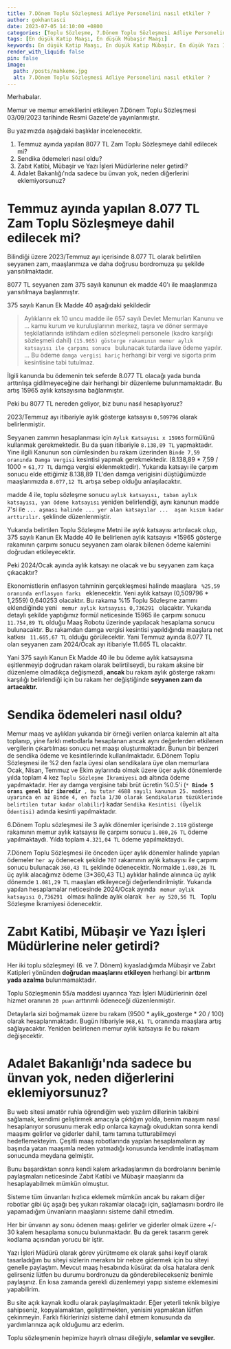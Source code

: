 ```yaml
---
title: 7.Dönem Toplu Sözleşmesi Adliye Personelini nasıl etkiler ?
author: gokhantasci
date: 2023-07-05 14:10:00 +0800
categories: [Toplu Sözleşme, 7.Dönem Toplu Sözleşmesi Adliye Personelini nasıl etkiler ?]
tags: [En düşük Katip Maaşı, En düşük Mübaşir Maaşı]
keywords: En düşük Katip Maaşı, En düşük Katip Mübaşir, En düşük Yazı İşleri Müdürü Maaşı, Katip Maaşı, Mübaşir Maaşı, Yazı İşleri Müdürü Maaşı
render_with_liquid: false
pin: false
image:
  path: /posts/mahkeme.jpg
  alt: 7.Dönem Toplu Sözleşmesi Adliye Personelini nasıl etkiler ?
---
```



<p>Merhabalar.</p>
<p>Memur ve memur emeklilerini etkileyen 7.Dönem Toplu Sözleşmesi 03/09/2023 tarihinde Resmi Gazete'de yayınlanmıştır. </p>
<p></p>
<p>Bu yazımızda aşağıdaki başlıklar incelenecektir.</p>
<ol> 
    <li> Temmuz ayında yapılan 8077 TL Zam Toplu Sözleşmeye dahil edilecek mi?</li> 
    <li> Sendika ödemeleri nasıl oldu? </li> 
    <li> Zabıt Katibi, Mübaşir ve Yazı İşleri Müdürlerine neler getirdi? </li> 
    <li> Adalet Bakanlığı'nda sadece bu ünvan yok, neden diğerlerini eklemiyorsunuz? </li> 
</ol>

<h1> Temmuz ayında yapılan 8.077 TL Zam Toplu Sözleşmeye dahil edilecek mi? </h1>

<p>Bilindiği üzere 2023/Temmuz ayı içerisinde 8.077 TL olarak belirtilen seyyanen zam, maaşlarımıza ve daha doğrusu bordromuza şu şekilde yansıtılmaktadır.</p>
<p>
8077 TL seyyanen zam 375 sayılı kanunun ek madde 40'ı ile maaşlarımıza yansıtılmaya başlanmıştır.</p>
<p>375 sayılı Kanun Ek Madde 40 aşağıdaki şekildedir</p>

<blockquote> <p>Aylıklarını ek 10 uncu madde ile 657 sayılı Devlet Memurları Kanunu ve ... kamu kurum ve kuruluşlarının merkez, taşra ve döner sermaye teşkilatlarında istihdam edilen sözleşmeli personele (kadro karşılığı sözleşmeli dahil) <code class="highlighter-rouge">(15.965) gösterge rakamının memur aylık katsayısı ile çarpımı sonucu </code> bulunacak tutarda ilave ödeme yapılır. ...  Bu ödeme <code class="highlighter-rouge">damga vergisi hariç</code> herhangi bir vergi ve sigorta prim kesintisine tabi tutulmaz. </p> </blockquote>

<p>İlgili kanunda bu ödemenin tek seferde 8.077 TL olacağı yada bunda arttırılışa gidilmeyeceğine dair herhangi bir düzenleme bulunmamaktadır. Bu artış 15965 aylık katsayısına bağlanmıştır.</p>
<p>Peki bu 8077 TL nereden geliyor, biz bunu nasıl hesaplıyoruz?</p>
<p>2023/Temmuz ayı itibariyle aylık gösterge katsayısı <code class="highlighter-rouge">0,509796</code> olarak belirlenmiştir.</p>
<p>Seyyanen zammın hesaplanması için <code class="highlighter-rouge">Aylık Katsayısı x 15965</code> formülünü kullanmak gerekmektedir. Bu da şuan itibariyle <code class="highlighter-rouge">8.138,89 TL</code> yapmaktadır. Yine ilgili Kanunun son cümlesinden bu rakam üzerinden <code class="highlighter-rouge">Binde 7,59 oranında Damga Vergisi</code> kesintisi yapmak gerekmektedir. (8.138,89 * 7,59 / 1000 = <code class="highlighter-rouge">61,77 TL</code> damga vergisi eklenmektedir). Yukarıda katsayı ile çarpım sonucu elde ettiğimiz 8.138,89 TL'den damga verigisini düştüğümüzde maaşlarımızda <code class="highlighter-rouge">8.077,12 TL</code> artışa sebep olduğu anlaşılacaktır.</p>

<p> madde 4 ile, toplu sözleşme sonucu <code class="highlighter-rouge">aylık katsayısı, taban aylık katsayısı, yan ödeme katsayısı</code> yeniden belirlendiği, aynı kanunun madde 7'si ile <code class="highlighter-rouge">... aşması halinde ... yer alan katsayılar ...  aşan kısım kadar arttırılır.</code> şeklinde düzenlenmiştir.  </p>

<p>Yukarıda belirtilen Toplu Sözleşme Metni ile aylık katsayısı artırılacak olup, 375 sayılı Kanun Ek Madde 40 ile belirlenen aylık katsayısı *15965 gösterge rakamının çarpımı sonucu seyyanen zam olarak bilenen ödeme kalemini doğrudan etkileyecektir. </p>

<p>Peki 2024/Ocak ayında aylık katsayı ne olacak ve bu seyyanen zam kaça çıkacaktır?</p>
<p>Ekonomistlerin enflasyon tahminin gerçekleşmesi halinde maaşlara <code class="highlighter-rouge"> %25,59 oranında enflasyon farkı </code> eklenecektir. Yeni aylık katsayı (0,509796 * 1,2559) 0,640253 olacaktır. Bu rakama %15 Toplu Sözleşme zammı eklendiğinde yeni <code class="highlighter-rouge"> memur aylık katsayısı 0,736291 </code> olacaktır. Yukarıda detaylı şekilde yaptığımız formül neticesinde 15965 ile çarpımı sonucu <code class="highlighter-rouge"> 11.754,89 TL</code> olduğu Maaş Robotu üzerinde yapılacak hesaplama sonucu bulunacaktır. Bu rakamdan damga vergisi kesintisi yapıldığında maaşlara net katkısı <code class="highlighter-rouge"> 11.665,67 TL</code> olduğu görülecektir. Yani Temmuz ayında 8.077 TL olan seyyanen zam 2024/Ocak ayı itibariyle 11.665 TL olacaktır.</p>
<p>Yani 375 sayılı Kanun Ek Madde 40 ile bu ödeme aylık katsayısına eşitlenmeyip doğrudan rakam olarak belirtilseydi, bu rakam aksine bir düzenleme olmadıkça değişmezdi, <strong> ancak </strong> bu rakam aylık gösterge rakamı karşılığı belirlendiği için bu rakam her değiştiğinde <strong>seyyanen zam da artacaktır.</strong></p>

<h1> Sendika ödemeleri nasıl oldu? </h1>

<p>Memur maaş ve aylıkları yukarıda bir örneği verilen onlarca kalemin alt alta toplanıp, yine farklı metodlarla hesaplanan ancak aynı değerlerden etkilenen vergilerin çıkartılması sonucu net maaşı oluşturmaktadır. Bunun bir benzeri de sendika ödeme ve kesintilerinde kullanılmaktadır. 6.Dönem Toplu Sözleşmesi ile %2 den fazla üyesi olan sendikalara üye olan memurlara Ocak, Nisan, Temmuz ve Ekim aylarında olmak üzere üçer aylık dönemlerde yılda toplam 4 kez <code class="highlighter-rouge">Toplu Sözleşme İkramiyesi</code> adı altında ödeme yapılmaktadır. Her ay damga vergisine tabi brüt ücretin %0.5'i (<code class="highlighter-rouge">* <strong>Binde 5 oranı genel bir ibaredir </strong>, bu tutar 4688 sayılı kanunun 25. maddesi uyarınca en az Binde 4, en fazla 1/30 olarak Sendikaların tüzüklerinde belirtilen tutar kadar olabilir</code>) kadar  <code class="highlighter-rouge">Sendika Kesintisi (Üyelik Ödentisi)</code> adında kesinti yapılmaktadır.</p>

<p>6.Dönem Toplu sözleşmesi ile 3 aylık dönemler içerisinde <code class="highlighter-rouge">2.119</code> gösterge rakamının memur aylık katsayısı ile çarpımı sonucu <code class="highlighter-rouge">1.080,26 TL</code> ödeme yapılmaktaydı. Yılda toplam <code class="highlighter-rouge">4.321,04 TL</code> ödeme yapılmaktaydı.</p>

<p>7.Dönem Toplu Sözleşmesi ile önceden üçer aylık dönemler halinde yapılan ödemeler <code class="highlighter-rouge">her ay</code> ödenecek şekilde <code class="highlighter-rouge">707</code> rakamının aylık katsayısı ile çarpımı sonucu bulunacak <code class="highlighter-rouge">360,43 TL</code> şeklinde ödenecektir. Normalde <code class="highlighter-rouge">1.080,26 TL</code> üç aylık alacağımız ödeme (3*360,43 TL)  aylıklar halinde alınınca üç aylık dönemde <code class="highlighter-rouge">1.081,29 TL</code> maaşları etkileyeceği değerlendirilmiştir. Yukarıda yapılan hesaplamalar neticesinde 2024/Ocak ayında <code class="highlighter-rouge"> memur aylık katsayısı 0,736291 </code> olması halinde aylık olarak <code class="highlighter-rouge"> her ay 520,56 TL </code> Toplu Sözleşme İkramiyesi ödenecektir.</p>

<h1> Zabıt Katibi, Mübaşir ve Yazı İşleri Müdürlerine neler getirdi? </h1>

<p>Her iki toplu sözleşmeyi (6. ve 7. Dönem)  kıyasladığımda Mübaşir ve Zabıt Katipleri yönünden <strong>doğrudan maaşlarını etkileyen</strong> herhangi bir <strong> arttırım yada azalma</strong> bulunmamaktadır.</p>
<p>Toplu Sözleşmenin 55/a maddesi uyarınca Yazı İşleri Müdürlerinin özel hizmet oranının <code class="highlighter-rouge">20 puan</code> arttırımlı ödeneceği düzenlenmiştir.</p>
<p>Detaylarla sizi boğmamak üzere bu rakam (9500 * aylik_gosterge * 20 / 100) olarak hesaplanmaktadır. Bugün itibariyle <code class="highlighter-rouge">968,61 TL</code> oranında maaşlara artış sağlayacaktır. Yeniden belirlenen memur aylık katsayısı ile bu rakam değişecektir.</p>

<h1> Adalet Bakanlığı'nda sadece bu ünvan yok, neden diğerlerini eklemiyorsunuz? </h1>
<p>Bu web sitesi amatör ruhla öğrendiğim web yazılım dillerinin takibini sağlamak, kendimi geliştirmek amacıyla çıktığım yolda, benim maaşım nasıl hesaplanıyor sorusunu merak edip onlarca kaynağı okuduktan sonra kendi maaşımı gelirler ve giderler dahil, tamı tamına tutturabilmeyi hedeflemekteyim. Çeşitli maaş robotlarında yapılan hesaplamaların ay başında yatan maaşımla neden yatmadığı konusunda kendimle inatlaşmam sonucunda meydana gelmiştir.</p>
<p>Bunu başardıktan sonra kendi kalem arkadaşlarımın da bordrolarını benimle paylaşmaları neticesinde Zabıt Katibi ve Mübaşir maaşlarını da hesaplayabilmek mümkün olmuştur.</p>
<p>Sisteme tüm ünvanları hızlıca eklemek mümkün ancak bu rakam diğer robotlar gibi üç aşağı beş yukarı rakamlar olacağı için, sağlamasını bordro ile yapamadığım ünvanların maaşlarını sisteme dahil etmedim. </p>
<p>Her bir ünvanın ay sonu ödenen maaşı gelirler ve giderler olmak üzere +/- 30 kalem hesaplama sonucu bulunmaktadır. Bu da gerek tasarım gerek kodlama açısından yorucu bir iştir.</p>
<p>Yazı İşleri Müdürü olarak görev yürütmeme ek olarak şahsi keyif olarak tasarladığım bu siteyi sizlerin merakını bir nebze gidermek için bu siteyi genelle paylaştım. Mevcut maaş hesabında küsürat da olsa hatalara denk gelirseniz lütfen bu durumu bordronuzu da gönderebilecekseniz benimle paylaşınız. En kısa zamanda gerekli düzenlemeyi yapıp sisteme eklemesini yapabilirim.</p>
<p>Bu site açık kaynak kodlu olarak paylaşılmaktadır. Eğer yeterli teknik bilgiye sahipseniz, kopyalamaktan, geliştirmekten, yenisini yapmaktan lütfen çekinmeyin. Farklı fikirlerinizi sisteme dahil etmem konusunda da yardımlarınıza açık olduğumu arz ederim.</p>
<p>Toplu sözleşmenin hepimize hayırlı olması dileğiyle, <strong>selamlar ve sevgiler.</strong></p>

